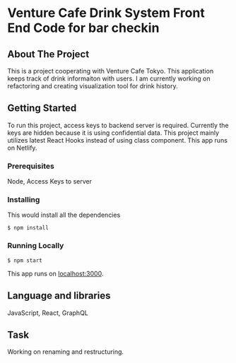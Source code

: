 # Venture Cafe Drink System Front End Code for bar checkin

## About The Project
This is a project cooperating with Venture Cafe Tokyo. This application keeps track of drink informaiton with users. I am currently working on refactoring and creating visualization tool for drink history. 

## Getting Started
To run this project, access keys to backend server is required. Currently the keys are hidden because it is using confidential data. This project mainly utilizes latest React Hooks instead of using class component.
This app runs on Netlify.

### Prerequisites
Node, Access Keys to server

### Installing
This would install all the dependencies
```
$ npm install
```

### Running Locally
```
$ npm start
```
This app runs on [localhost:3000](http://localhost:3000/).


## Language and libraries
JavaScript, React, GraphQL

## Task
Working on renaming and restructuring.

